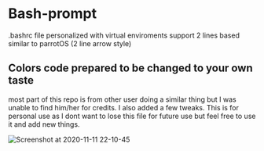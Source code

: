 # Bash-prompt
.bashrc file personalized with virtual enviroments support 2 lines based similar to parrotOS (2 line arrow style)

## Colors code prepared to be changed to your own taste

most part of this repo is from other user doing a similar thing but I was unable to find him/her for credits. I also added a few tweaks.
This is for personal use as I dont want to lose this file for future use but feel free to use it and add new things.

![Screenshot at 2020-11-11 22-10-45](https://user-images.githubusercontent.com/56955045/98859443-2026c380-245a-11eb-8da3-0409a30af8e8.png)
